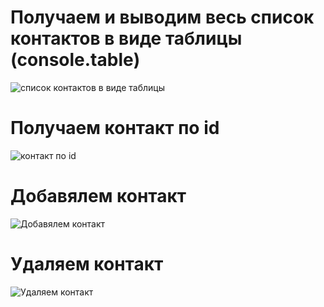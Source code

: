 # Получаем и выводим весь список контактов в виде таблицы (console.table)

<img src="https://ibb.co/DbB5m6t" alt= "список контактов в виде таблицы">

# Получаем контакт по id

<img src="https://ibb.co/LnMZbzZ" alt="контакт по id">

# Добавялем контакт

<img src="https://ibb.co/JHHFYX8" alt="Добавялем контакт">

# Удаляем контакт

<img src="https://ibb.co/Z6hzNcR" alt="Удаляем контакт">
